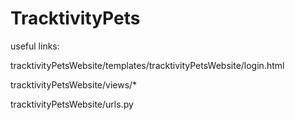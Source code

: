 # TracktivityPets
useful links:

tracktivityPetsWebsite/templates/tracktivityPetsWebsite/login.html 

tracktivityPetsWebsite/views/* 

tracktivityPetsWebsite/urls.py
